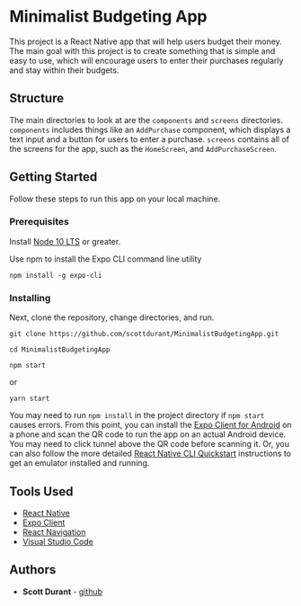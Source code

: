 # Minimalist Budgeting App

This project is a React Native app that will help users budget their money. The main goal with this project is to create something that is simple and
easy to use, which will encourage users to enter their purchases regularly and stay within their budgets.

## Structure
The main directories to look at are the `components` and `screens` directories. `components` includes things like an `AddPurchase` component, which displays a text input and a button for users to enter a purchase. `screens` contains all of the screens for the app, such as the `HomeScreen`, and `AddPurchaseScreen`. 

## Getting Started

Follow these steps to run this app on your local machine.

### Prerequisites

Install [Node 10 LTS](https://nodejs.org/en/download/) or greater.

Use npm to install the Expo CLI command line utility

```
npm install -g expo-cli
```



### Installing

Next, clone the repository, change directories, and run. 

```
git clone https://github.com/scottdurant/MinimalistBudgetingApp.git
```

```
cd MinimalistBudgetingApp
```

```
npm start
```
or
```
yarn start
```

You may need to run `npm install` in the project directory if `npm start` causes errors. 
From this point, you can install the [Expo Client for Android](https://expo.io/tools#client) on a phone and scan the QR code to run the app on an actual Android device. You may need to click tunnel above the QR code before scanning it. 
Or, you can also follow the more detailed [React Native CLI Quickstart](https://reactnative.dev/docs/getting-started) instructions to get an emulator installed and running. 



## Tools Used

* [React Native](https://reactnative.dev/)
* [Expo Client](https://expo.io/tools)
* [React Navigation](https://reactnavigation.org/)
* [Visual Studio Code](https://code.visualstudio.com/)

## Authors

* **Scott Durant** - [github](https://github.com/scottdurant)